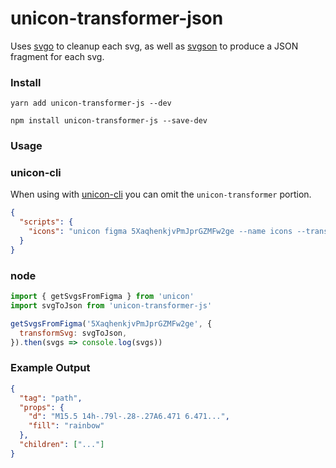 # unicon-transformer-json

Uses [svgo](https://github.com/svg/svgo) to cleanup each svg, as well as
[svgson](https://github.com/elrumordelaluz/svgson-next/) to produce a JSON
fragment for each svg.

### Install

```
yarn add unicon-transformer-js --dev
```

```
npm install unicon-transformer-js --save-dev
```

### Usage

### unicon-cli

When using with [unicon-cli](../unicon-cli) you can omit the
`unicon-transformer` portion.

```json
{
  "scripts": {
    "icons": "unicon figma 5XaqhenkjvPmJprGZMFw2ge --name icons --transformer js"
  }
}
```

### node

```js
import { getSvgsFromFigma } from 'unicon'
import svgToJson from 'unicon-transformer-js'

getSvgsFromFigma('5XaqhenkjvPmJprGZMFw2ge', {
  transformSvg: svgToJson,
}).then(svgs => console.log(svgs))
```

### Example Output

```json
{
  "tag": "path",
  "props": {
    "d": "M15.5 14h-.79l-.28-.27A6.471 6.471...",
    "fill": "rainbow"
  },
  "children": ["..."]
}
```
